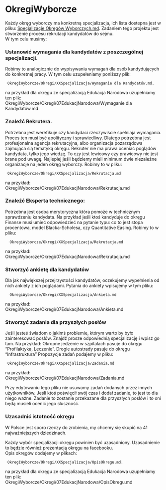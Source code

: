 # OkregiWyborcze


Każdy okręg wyborczy ma konkretną specjalizacja, ich lista dostepna jest w pliku: [Specjalizacje Okręgów Wyborczych.md](https://github.com/PartiaLudziNiezaleznych21/OkregiWyborcze/blob/master/Specjalizacje%20Okr%C4%99g%C3%B3w%20Wyborczych.md). 
Zadaniem tego projektu jest stworzenie procesu rekrutacji kandydatów do sejmu.  
W tym celu musimy:

### Ustanowić wymagania dla kandydatów z poszczególnej specjalizacji. 
Robimy to analogicznie do wypisywania wymagań dla osób kandydujących do konkretnej pracy. W tym celu uzupełeniamy poniższy plik: 

     OkregiWyborcze/Okregi/XXSpecjalizacja/Wymaganie dla Kandydatów.md.
na przykład dla okręgu ze specjalizacją Edukacja Narodowa uzupełniamy ten plik:  
     OkregiWyborcze/Okregi/07EdukacjNarodowa/Wymaganie dla Kandydatów.md


### Znaleźć Rekrutera.
Potrzebna jest werefikuje czy kandydaci rzeczywiście spełniaja wymagania. Proces ten musi być apolityczny i sprawiedliwy.
Dlatego potrzebna jest profesjonalna agencja rekrutacyjna, albo organizacja pozarządowa  zajmująca sią tematyką okręgu. Rekruter nie ma prawa oceniać poglądów kandydata, tylko jego wiedzę. To czy jest lewicowy czy prawicowy nie jest brane pod uwagę. Najlepiej jeśli będziemy mieli minimum dwie niezależne organizacje na jeden okręg wyborczy. Robimy to w pliku:

     OkregiWyborcze/Okregi/XXSpecjalizacja/Rekrutacja.md
     
na przykład:  
     OkregiWyborcze/Okregi/07EdukacjNarodowa/Rekrutacja.md

### Znaleźć Eksperta technicznego:
Potrzebna jest osoba merytoryczna która  pomoże w technicznym sprawdzeniu kandydata. 
Na przykład jeśli ktoś kandyduje do okręgu Finanse musi umieć odpowiedzieć na pytanie typu: co to jest stopa procentowa, model Blacka-Scholesa, czy Quantitative Easing.
Robimy to w pliku: 

      OkregiWyborcze/Okregi/XXSpecjalizacja/Rekrutacja.md 
      
na przykład:  
     OkregiWyborcze/Okregi/07EdukacjNarodowa/Rekrutacja.md


### Stworzyć ankietę dla kandydatów
Dla jak największej przejrzystości kandydatów, oczekujemy wypełnienia od nich ankiety z ich poglądami. 
Pytania do ankiety wpisujemy w tym pliku:

      OkregiWyborcze/Okregi/XXSpecjalizacja/Ankieta.md
      
na przykład:  
     OkregiWyborcze/Okregi/07EdukacjNarodowa/Ankieta.md


### Stworzyć zadania dla przyszłych posłów
Jeśli jesteś świadom o jakimś problemie, którym warto by było zainteresować posłów. Znajdź prosze odpowiednią specjalizację i wpisz go tam.
Na przykład: Okropne jedzenie w szpitalach pasuje do okręgu “Profilaktyka, Leczenie”.
Drogie autostrady  pasuje do okręgu “Infrastruktura”
Propozycje zadań podajemy w pliku:

     OkregiWyborcze/Okregi/XXSpecjalizacja/Zadania.md
     
na przykład:  
    OkregiWyborcze/Okregi/07EdukacjNarodowa/Zadania.md
   
Przy edytowaniu tego pliku nie usuwamy zadań dodanych przez innych użytkowników.
Jeśli ktoś poświęcił swój czas i dodał zadanie, to jest to dla niego ważne. Zadanie to zostanie przekazane dla przyszłych posłów i to oni będą musieli ocenić jego słuszność.

### Uzasadnić istotność okręgu
W Polsce jest sporo rzeczy do zrobienia, my chcemy się skupić na 41 najważniejszych dziedzinach.

Każdy wybór specjalizacji okręgu powinien być uzasadniony.
Uzasadnienie to będzie również prezentacją okręgu na facebooku.  
Opis okręgów dodajemy w plikach:

     OkregiWyborcze/Okregi/XXSpecjalizacja/OpisOkregu.md. 
     
na przykład dla okręgu ze specjalizacją Edukacja Narodowa uzupełniamy ten plik:  
     OkregiWyborcze/Okregi/07EdukacjNarodowa/OpisOkregu.md

 


